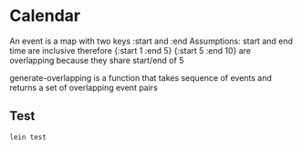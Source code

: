 # Calendar

An event is a map with two keys :start and :end
Assumptions: start and end time are inclusive therefore 
{:start 1 :end 5} {:start 5 :end 10} are overlapping because they share start/end of 5

generate-overlapping is a function that takes sequence of events and returns a set of
overlapping event pairs

## Test

```
lein test
```
